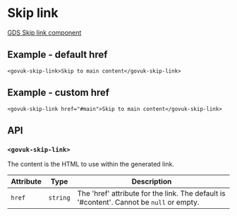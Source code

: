 # Skip link

[GDS Skip link component](https://design-system.service.gov.uk/components/skip-link/)

## Example - default href

```razor
<govuk-skip-link>Skip to main content</govuk-skip-link>
```

## Example - custom href

```razor
<govuk-skip-link href="#main">Skip to main content</govuk-skip-link>
```

## API

### `<govuk-skip-link>`

The content is the HTML to use within the generated link.

| Attribute | Type | Description |
| --- | --- | --- |
| `href` | `string` | The 'href' attribute for the link. The default is '#content'. Cannot be `null` or empty. |
